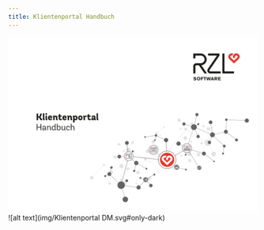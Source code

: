 ```yaml
---
title: Klientenportal Handbuch
---
```



 ![alt text](img/Klientenportal_hell.svg#only-light)
 ![alt text](img/Klientenportal DM.svg#only-dark)     